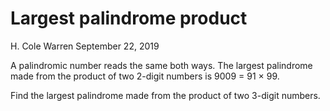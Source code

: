 Largest palindrome product
================
H. Cole Warren
September 22, 2019

A palindromic number reads the same both ways. The largest palindrome
made from the product of two 2-digit numbers is 9009 = 91 × 99.

Find the largest palindrome made from the product of two 3-digit
numbers.
